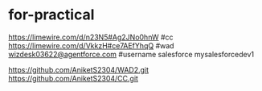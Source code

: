 # for-practical
https://limewire.com/d/n23N5#Ag2JNo0hnW #cc
https://limewire.com/d/VkkzH#ce7AEfYhqQ #wad
wizdesk03622@agentforce.com #username salesforce
mysalesforcedev1

https://github.com/AniketS2304/WAD2.git
https://github.com/AniketS2304/CC.git


